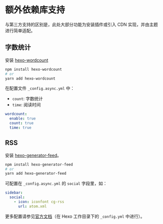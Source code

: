# 额外依赖库支持

与第三方支持的区别是，此处大部分功能为安装插件或引入 CDN 实现，并由主题进行简单适配。

## 字数统计
安装 [hexo-wordcount](https://github.com/willin/hexo-wordcount)
``` bash
npm install hexo-wordcount
# or
yarn add hexo-wordcount
```
在配置文件 `_config.async.yml` 中：

- `count`: 字数统计
- `time`: 阅读时间

``` yaml
wordcount:
  enable: true
  count: true
  time: true
```

## RSS
安装 [hexo-generator-feed](https://github.com/hexojs/hexo-generator-feed)。

```bash
npm install hexo-generator-feed
# or
yarn add hexo-generator-feed
```

可配置在 `_config.async.yml` 的 `social` 字段里，如：

``` yaml
sidebar:
  social:
    - icon: iconfont cg-rss
      url: atom.xml
```

更多配置请参见[官方文档](https://github.com/hexojs/hexo-generator-feed)（在 Hexo 工作目录下的 `_config.yml` 中进行）。